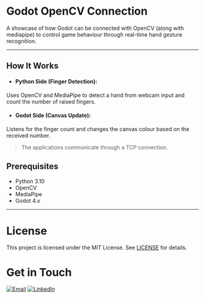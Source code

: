 # Godot OpenCV Connection

A showcase of how Godot can be connected with OpenCV (along with mediapipe) to control game behaviour through real-time hand gesture recognition.

---

## How It Works
- #### Python Side (Finger Detection):
Uses OpenCV and MediaPipe to detect a hand from webcam input and count the number of raised fingers.
- #### Godot Side (Canvas Update):
Listens for the finger count and changes the canvas colour based on the received number.
> The applications communicate through a TCP connection.

## Prerequisites
- Python 3.10
- OpenCV
- MediaPipe
- Godot 4.x

---

# License

This project is licensed under the MIT License. See [LICENSE](LICENSE) for details.

# Get in Touch

[<img src="https://img.shields.io/badge/email-white?&style=for-the-badge&logo=gmail" alt="Email"/>](mailto:bhabishworgrg@gmail.com)
[<img src="https://img.shields.io/badge/linkedin-blue?&style=for-the-badge" alt="LinkedIn"/>](https://www.linkedin.com/in/bhabishwor-gurung/)
